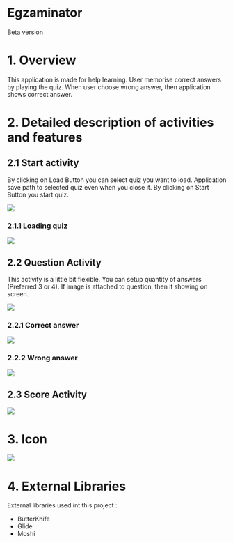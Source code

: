 # Egzaminator

 Beta version


# 1. Overview
  This application is made for help learning. 
  User memorise correct answers by playing the quiz.
  When user choose wrong answer, then application shows correct answer.
  

# 2. Detailed description of activities and features

  ## 2.1 Start activity
  
  By clicking on Load Button you can select quiz you want to load.
  Application save path to selected quiz even when you close it.
  By clicking on Start Button you start quiz.
  
  
  ![](https://raw.githubusercontent.com/MarcinGrzeszczak-Applications/Egzaminator/master/screenshots/start_Activity.png)
  

   ### 2.1.1 Loading quiz
    
  
  ![](https://raw.githubusercontent.com/MarcinGrzeszczak-Applications/Egzaminator/master/screenshots/load_Test.gif)

  
  
  ## 2.2 Question Activity
  
  This activity is a little bit flexible. You can setup quantity of answers (Preferred 3 or 4).
  If image is attached to question, then it showing on screen.
  
  ![](https://raw.githubusercontent.com/MarcinGrzeszczak-Applications/Egzaminator/master/screenshots/question_Activity.png)
  
  
   ### 2.2.1 Correct answer
   
   ![](https://raw.githubusercontent.com/MarcinGrzeszczak-Applications/Egzaminator/master/screenshots/correct_Answer.gif)
   
   
   ### 2.2.2 Wrong answer
   
   ![](https://raw.githubusercontent.com/MarcinGrzeszczak-Applications/Egzaminator/master/screenshots/wrong_Answer.gif)


   ## 2.3 Score Activity
   
   ![](https://raw.githubusercontent.com/MarcinGrzeszczak-Applications/Egzaminator/master/screenshots/score_Activity.gif)


# 3. Icon

![](https://raw.githubusercontent.com/MarcinGrzeszczak-Applications/Egzaminator/master/screenshots/icon_design.png)
   

# 4. External Libraries
External libraries used int this project :
* ButterKnife
* Glide
* Moshi

